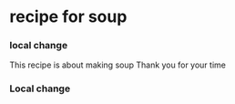 # recipe for soup
### local change
This recipe is about making soup
Thank you for your time
### Local change
